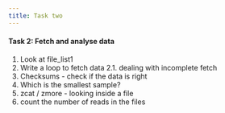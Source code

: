 ```yaml
---
title: Task two
---
```


#### Task 2: Fetch and analyse data

1. Look at file_list1
2. Write a loop to fetch data
  2.1. dealing with incomplete fetch
3. Checksums - check if the data is right
4. Which is the smallest sample?
5. zcat / zmore - looking inside a file
6. count the number of reads in the files